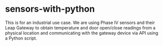 # sensors-with-python
This is for an industrial use case. We are using Phase IV sensors and their Leap Gateway to obtain temperature and door open/close readings from a physical location and communicating with the gateway device via API using a Python script.
